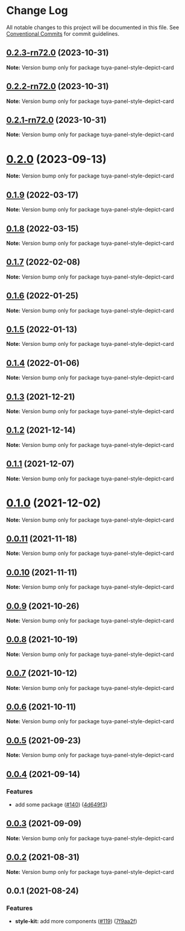 # Change Log

All notable changes to this project will be documented in this file.
See [Conventional Commits](https://conventionalcommits.org) for commit guidelines.

## [0.2.3-rn72.0](https://github.com/tuya/tuya-panel-kit/compare/tuya-panel-style-depict-card@0.2.2-rn72.0...tuya-panel-style-depict-card@0.2.3-rn72.0) (2023-10-31)

**Note:** Version bump only for package tuya-panel-style-depict-card





## [0.2.2-rn72.0](https://github.com/tuya/tuya-panel-kit/compare/tuya-panel-style-depict-card@0.2.1-rn72.0...tuya-panel-style-depict-card@0.2.2-rn72.0) (2023-10-31)

**Note:** Version bump only for package tuya-panel-style-depict-card





## [0.2.1-rn72.0](https://github.com/tuya/tuya-panel-kit/compare/tuya-panel-style-depict-card@0.2.0...tuya-panel-style-depict-card@0.2.1-rn72.0) (2023-10-31)

**Note:** Version bump only for package tuya-panel-style-depict-card





# [0.2.0](https://github.com/tuya/tuya-panel-kit/compare/tuya-panel-style-depict-card@0.1.9...tuya-panel-style-depict-card@0.2.0) (2023-09-13)

**Note:** Version bump only for package tuya-panel-style-depict-card





## [0.1.9](https://github.com/tuya/tuya-panel-kit/compare/tuya-panel-style-depict-card@0.1.8...tuya-panel-style-depict-card@0.1.9) (2022-03-17)

**Note:** Version bump only for package tuya-panel-style-depict-card





## [0.1.8](https://github.com/tuya/tuya-panel-kit/compare/tuya-panel-style-depict-card@0.1.7...tuya-panel-style-depict-card@0.1.8) (2022-03-15)

**Note:** Version bump only for package tuya-panel-style-depict-card





## [0.1.7](https://github.com/tuya/tuya-panel-kit/compare/tuya-panel-style-depict-card@0.1.6...tuya-panel-style-depict-card@0.1.7) (2022-02-08)

**Note:** Version bump only for package tuya-panel-style-depict-card





## [0.1.6](https://github.com/tuya/tuya-panel-kit/compare/tuya-panel-style-depict-card@0.1.5...tuya-panel-style-depict-card@0.1.6) (2022-01-25)

**Note:** Version bump only for package tuya-panel-style-depict-card





## [0.1.5](https://github.com/tuya/tuya-panel-kit/compare/tuya-panel-style-depict-card@0.1.4...tuya-panel-style-depict-card@0.1.5) (2022-01-13)

**Note:** Version bump only for package tuya-panel-style-depict-card





## [0.1.4](https://github.com/tuya/tuya-panel-kit/compare/tuya-panel-style-depict-card@0.1.3...tuya-panel-style-depict-card@0.1.4) (2022-01-06)

**Note:** Version bump only for package tuya-panel-style-depict-card





## [0.1.3](https://github.com/tuya/tuya-panel-kit/compare/tuya-panel-style-depict-card@0.1.2...tuya-panel-style-depict-card@0.1.3) (2021-12-21)

**Note:** Version bump only for package tuya-panel-style-depict-card





## [0.1.2](https://github.com/tuya/tuya-panel-kit/compare/tuya-panel-style-depict-card@0.1.1...tuya-panel-style-depict-card@0.1.2) (2021-12-14)

**Note:** Version bump only for package tuya-panel-style-depict-card





## [0.1.1](https://github.com/tuya/tuya-panel-kit/compare/tuya-panel-style-depict-card@0.0.11...tuya-panel-style-depict-card@0.1.1) (2021-12-07)

**Note:** Version bump only for package tuya-panel-style-depict-card





# [0.1.0](https://github.com/tuya/tuya-panel-kit/compare/tuya-panel-style-depict-card@0.0.11...tuya-panel-style-depict-card@0.1.0) (2021-12-02)

**Note:** Version bump only for package tuya-panel-style-depict-card





## [0.0.11](https://github.com/tuya/tuya-panel-kit/compare/tuya-panel-style-depict-card@0.0.10...tuya-panel-style-depict-card@0.0.11) (2021-11-18)

**Note:** Version bump only for package tuya-panel-style-depict-card





## [0.0.10](https://github.com/tuya/tuya-panel-kit/compare/tuya-panel-style-depict-card@0.0.9...tuya-panel-style-depict-card@0.0.10) (2021-11-11)

**Note:** Version bump only for package tuya-panel-style-depict-card





## [0.0.9](https://github.com/tuya/tuya-panel-kit/compare/tuya-panel-style-depict-card@0.0.8...tuya-panel-style-depict-card@0.0.9) (2021-10-26)

**Note:** Version bump only for package tuya-panel-style-depict-card





## [0.0.8](https://github.com/tuya/tuya-panel-kit/compare/tuya-panel-style-depict-card@0.0.6...tuya-panel-style-depict-card@0.0.8) (2021-10-19)

**Note:** Version bump only for package tuya-panel-style-depict-card





## [0.0.7](https://github.com/tuya/tuya-panel-kit/compare/tuya-panel-style-depict-card@0.0.6...tuya-panel-style-depict-card@0.0.7) (2021-10-12)

**Note:** Version bump only for package tuya-panel-style-depict-card





## [0.0.6](https://github.com/tuya/tuya-panel-kit/compare/tuya-panel-style-depict-card@0.0.5...tuya-panel-style-depict-card@0.0.6) (2021-10-11)

**Note:** Version bump only for package tuya-panel-style-depict-card





## [0.0.5](https://github.com/tuya/tuya-panel-kit/compare/tuya-panel-style-depict-card@0.0.4...tuya-panel-style-depict-card@0.0.5) (2021-09-23)

**Note:** Version bump only for package tuya-panel-style-depict-card





## [0.0.4](https://github.com/tuya/tuya-panel-kit/compare/tuya-panel-style-depict-card@0.0.3...tuya-panel-style-depict-card@0.0.4) (2021-09-14)


### Features

* add some package ([#140](https://github.com/tuya/tuya-panel-kit/issues/140)) ([4d649f3](https://github.com/tuya/tuya-panel-kit/commit/4d649f3020ac96bc9aa16c0d27f925b13244317c))





## [0.0.3](https://github.com/tuya/tuya-panel-kit/compare/tuya-panel-style-depict-card@0.0.2...tuya-panel-style-depict-card@0.0.3) (2021-09-09)

**Note:** Version bump only for package tuya-panel-style-depict-card





## [0.0.2](https://github.com/tuya/tuya-panel-kit/compare/tuya-panel-style-depict-card@0.0.1...tuya-panel-style-depict-card@0.0.2) (2021-08-31)

**Note:** Version bump only for package tuya-panel-style-depict-card





## 0.0.1 (2021-08-24)


### Features

* **style-kit:** add more components ([#119](https://github.com/tuya/tuya-panel-kit/issues/119)) ([7f9aa2f](https://github.com/tuya/tuya-panel-kit/commit/7f9aa2fecf01c73760eeb88fcc09703ccef3afca))
